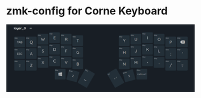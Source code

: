 # zmk-config for Corne Keyboard

![mainlayer](https://github.com/Zabauski/zmk-config/blob/master/imges/1.png)
